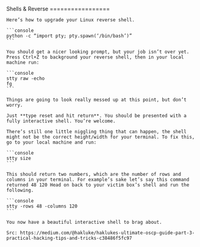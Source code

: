 Shells & Reverse
	=================

    Here’s how to upgrade your Linux reverse shell.

	```console
    python -c “import pty; pty.spawn(‘/bin/bash’)”
	```

    You should get a nicer looking prompt, but your job isn’t over yet. Press Ctrl+Z to background your reverse shell, then in your local machine run:

	```console
    stty raw -echo
    fg
	```

    Things are going to look really messed up at this point, but don’t worry.

    Just **type reset and hit return**. You should be presented with a fully interactive shell. You’re welcome.

    There’s still one little niggling thing that can happen, the shell might not be the correct height/width for your terminal. To fix this, go to your local machine and run:

	```console
    stty size
	```

    This should return two numbers, which are the number of rows and columns in your terminal. For example’s sake let’s say this command returned 48 120 Head on back to your victim box’s shell and run the following.
	
	```console
    stty -rows 48 -columns 120
	```
	
    You now have a beautiful interactive shell to brag about.

    Src: https://medium.com/@hakluke/haklukes-ultimate-oscp-guide-part-3-practical-hacking-tips-and-tricks-c38486f5fc97

    